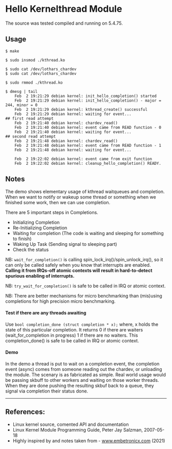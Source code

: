 # Hello Kernelthread Module

The source was tested compiled and running on 5.4.75.  


## Usage

```
$ make

$ sudo insmod ./kthread.ko

$ sudo cat /dev/lothars_chardev
$ sudo cat /dev/lothars_chardev

$ sudo rmmod ./kthread.ko

$ dmesg | tail
    Feb  2 19:21:29 debian kernel: init_hello_completion() started
    Feb  2 19:21:29 debian kernel: init_hello_completion() - major = 244, minor = 0
    Feb  2 19:21:29 debian kernel: kthread_create() successful
    Feb  2 19:21:29 debian kernel: waiting for event...
## first read attempt
    Feb  2 19:21:40 debian kernel: chardev_read()
    Feb  2 19:21:40 debian kernel: event came from READ function - 0
    Feb  2 19:21:40 debian kernel: waiting for event...
## second read attempt
    Feb  2 19:21:48 debian kernel: chardev_read()
    Feb  2 19:21:48 debian kernel: event came from READ function - 1
    Feb  2 19:21:48 debian kernel: waiting for event...

    Feb  2 19:22:02 debian kernel: event came from exit function
    Feb  2 19:22:02 debian kernel: cleanup_hello_completion() READY.
```


## Notes

The demo shows elementary usage of kthread waitqueues and completion. When we want to notify or wakeup some thread or something when we finished some work, then we can use completion.  

There are 5 important steps in Completions.  

 * Initializing Completion
 * Re-Initializing Completion
 * Waiting for completion (The code is waiting and sleeping for something to finish)
 * Waking Up Task (Sending signal to sleeping part)
 * Check the status

NB: ``wait_for_completion()`` is calling spin_lock_irq()/spin_unlock_irq(), so it can only be called safely when you know that interrupts are enabled. **Calling it from IRQs-off atomic contexts will result in hard-to-detect spurious enabling of interrupts.**  

NB: ``try_wait_for_completion()`` is safe to be called in IRQ or atomic context.  

NB: There are better mechanisms for micro benchmarking than (mis)using completions for high precision micro benchmarking.  


#### Test if there are any threads awaiting

Use ``bool completion_done (struct completion * x);`` where, x holds the state of this particular completion. It returns 0 if there are waiters (wait_for_completion in progress) 1 if there are no waiters. This completion_done() is safe to be called in IRQ or atomic context.  


#### Demo

In the demo a thread is put to wait on a completion event, the completion event (async) comes from someone reading out the chardev, or unloading the module. The scenary is as fabricated as simple. Real world usage would be passing skbuff to other workers and waiting on those worker threads. When they are done pushing the resulting skbuf back to a queue, they signal via completion their status done.  

---

## References:
 * Linux kernel source, comented API and documentation
 * Linux Kernel Module Programming Guide, Peter Jay Salzman, 2007-05-18
 * Highly inspired by and notes taken from - www.embetronicx.com (2021)
